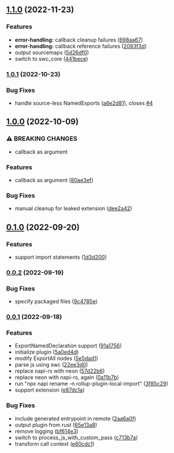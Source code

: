 ## [1.1.0](https://github.com/AriPerkkio/rollup-plugin-local-import/compare/v1.0.1...v1.1.0) (2022-11-23)


### Features

* **error-handling:** callback cleanup failures ([698aa67](https://github.com/AriPerkkio/rollup-plugin-local-import/commit/698aa67d604836f468d19261954ee950399c3dba))
* **error-handling:** callback reference failures ([2093f3d](https://github.com/AriPerkkio/rollup-plugin-local-import/commit/2093f3d3e5d282eeb75f215b1475d93b8705bff8))
* output sourcemaps ([5d26df0](https://github.com/AriPerkkio/rollup-plugin-local-import/commit/5d26df0adf75cbf1859add8b94dd1a2c6437140f))
* switch to swc_core ([441bece](https://github.com/AriPerkkio/rollup-plugin-local-import/commit/441bece485163fa522d2e9bf942e30d6239a8e57))

### [1.0.1](https://github.com/AriPerkkio/rollup-plugin-local-import/compare/v1.0.0...v1.0.1) (2022-10-23)


### Bug Fixes

* handle source-less NamedExports ([a6e2d81](https://github.com/AriPerkkio/rollup-plugin-local-import/commit/a6e2d812af70858b0e744b707228057a82c7daa1)), closes [#4](https://github.com/AriPerkkio/rollup-plugin-local-import/issues/4)

## [1.0.0](https://github.com/AriPerkkio/rollup-plugin-local-import/compare/v0.1.0...v1.0.0) (2022-10-09)


### ⚠ BREAKING CHANGES

* callback as argument

### Features

* callback as argument ([80ae3ef](https://github.com/AriPerkkio/rollup-plugin-local-import/commit/80ae3efac71ac6cccc8c088e1a6eacdcb64451e2))


### Bug Fixes

* manual cleanup for leaked extension ([dee2a42](https://github.com/AriPerkkio/rollup-plugin-local-import/commit/dee2a427abc8bfeaeb4eadc08ef40c242da953b7))

## [0.1.0](https://github.com/AriPerkkio/rollup-plugin-local-import/compare/v0.0.2...v0.1.0) (2022-09-20)


### Features

* support import statements ([1d3d200](https://github.com/AriPerkkio/rollup-plugin-local-import/commit/1d3d200526ff36f9e4fe602c65f79fa1bee3e269))

### [0.0.2](https://github.com/AriPerkkio/rollup-plugin-local-import/compare/v0.0.1...v0.0.2) (2022-09-19)


### Bug Fixes

* specify packaged files ([9c4785e](https://github.com/AriPerkkio/rollup-plugin-local-import/commit/9c4785ebd999c8a44e4573071db0a4869310db35))

### [0.0.1](https://github.com/AriPerkkio/rollup-plugin-local-import/compare/3f85c2928597061160d66c476385c5dcca8c8ef1...v0.0.1) (2022-09-18)


### Features

* ExportNamedDeclaration support ([91a1756](https://github.com/AriPerkkio/rollup-plugin-local-import/commit/91a17564799c0c72e178dcd0e6b165072098e6b9))
* initialize plugin ([5a0ed4d](https://github.com/AriPerkkio/rollup-plugin-local-import/commit/5a0ed4df1534fe36fd60d6d1a342ec3c218d00e8))
* modify ExportAll nodes ([5e5dad1](https://github.com/AriPerkkio/rollup-plugin-local-import/commit/5e5dad10bf3521a87921dd3ded76fbb636b0dcd3))
* parse js using swc ([22ee3d0](https://github.com/AriPerkkio/rollup-plugin-local-import/commit/22ee3d02b0ea5906114aafcc6cdc134cd6e375a2))
* replace napi-rs with neon ([57d22b6](https://github.com/AriPerkkio/rollup-plugin-local-import/commit/57d22b617edec33f2880bc21e6c944a1f28bc918))
* replace neon with napi-rs, again ([0a11b7b](https://github.com/AriPerkkio/rollup-plugin-local-import/commit/0a11b7bdc89736aa87dc35141f9add068a8505e0))
* run "npx napi rename -n rollup-plugin-local-import" ([3f85c29](https://github.com/AriPerkkio/rollup-plugin-local-import/commit/3f85c2928597061160d66c476385c5dcca8c8ef1))
* support extension ([e87dc1a](https://github.com/AriPerkkio/rollup-plugin-local-import/commit/e87dc1ab5aeaec412bd44cb162355abf9f8acc8c))


### Bug Fixes

* include generated entrypoint in remote ([2aa6a0f](https://github.com/AriPerkkio/rollup-plugin-local-import/commit/2aa6a0f2f698f21571df849a208eefcfe64da190))
* output plugin from rust ([65e13a8](https://github.com/AriPerkkio/rollup-plugin-local-import/commit/65e13a8f5af8cbc9e389d9db83dece631761a6e4))
* remove logging ([bf614e3](https://github.com/AriPerkkio/rollup-plugin-local-import/commit/bf614e340a8751cba2b19721982ae5839dd36b60))
* switch to process_js_with_custom_pass ([c713b7a](https://github.com/AriPerkkio/rollup-plugin-local-import/commit/c713b7af43cd33ab7557a4332dd65a0bbcc68b5e))
* transform call context ([e80cdc1](https://github.com/AriPerkkio/rollup-plugin-local-import/commit/e80cdc12109e69cb9498de654e9d4f7fd6c9b03d))

